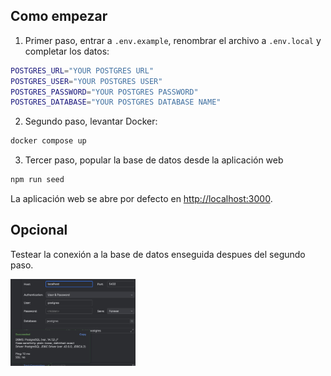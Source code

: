 ## Como empezar

1. Primer paso, entrar a `.env.example`, renombrar el archivo a `.env.local` y completar los datos:

```bash
POSTGRES_URL="YOUR POSTGRES URL"
POSTGRES_USER="YOUR POSTGRES USER"
POSTGRES_PASSWORD="YOUR POSTGRES PASSWORD"
POSTGRES_DATABASE="YOUR POSTGRES DATABASE NAME"
```

2. Segundo paso, levantar Docker:

```bash
docker compose up
```

3. Tercer paso, popular la base de datos desde la aplicación web
```bash
npm run seed
```

La aplicación web se abre por defecto en [http://localhost:3000](http://localhost:3000).

## Opcional

Testear la conexión a la base de datos enseguida despues del segundo paso.

<div style="width: 200px;">
  <img src="docs/test_connection_datagrip.jpg" alt="DataGrip Test Connection">
</div>

